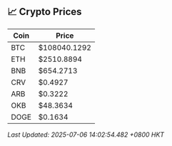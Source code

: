 ## 📈 Crypto Prices

| Coin | Price |
| ---- | ----- |
| BTC | $108040.1292 |
| ETH | $2510.8894 |
| BNB | $654.2713 |
| CRV | $0.4927 |
| ARB | $0.3222 |
| OKB | $48.3634 |
| DOGE | $0.1634 |

_Last Updated: 2025-07-06 14:02:54.482 +0800 HKT_